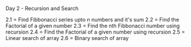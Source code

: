 Day 2 - Recursion and Search

2.1 = Find Fibbonacci series upto n numbers and it's sum
2.2 = Find the Factorial of a given number
2.3 = Find the nth Fibbonacci number using recursion
2.4 = Find the Factorial of a given number using recursion
2.5 = Linear search of array
2.6 = Binary search of array

